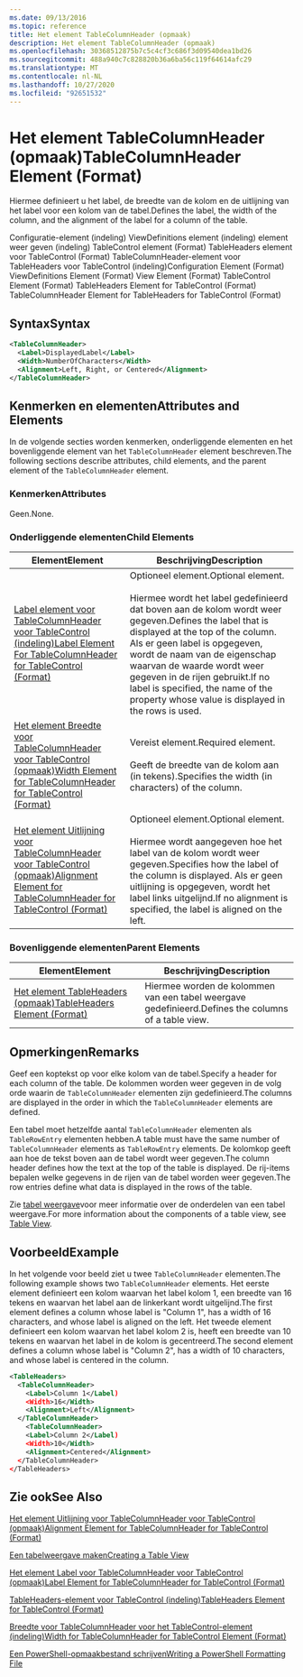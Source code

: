 ```yaml
---
ms.date: 09/13/2016
ms.topic: reference
title: Het element TableColumnHeader (opmaak)
description: Het element TableColumnHeader (opmaak)
ms.openlocfilehash: 30368512875b7c5c4cf3c686f3d09540dea1bd26
ms.sourcegitcommit: 488a940c7c828820b36a6ba56c119f64614afc29
ms.translationtype: MT
ms.contentlocale: nl-NL
ms.lasthandoff: 10/27/2020
ms.locfileid: "92651532"
---
```

# <a name="tablecolumnheader-element-format"></a><span data-ttu-id="5ea99-103">Het element TableColumnHeader (opmaak)</span><span class="sxs-lookup"><span data-stu-id="5ea99-103">TableColumnHeader Element (Format)</span></span>

<span data-ttu-id="5ea99-104">Hiermee definieert u het label, de breedte van de kolom en de uitlijning van het label voor een kolom van de tabel.</span><span class="sxs-lookup"><span data-stu-id="5ea99-104">Defines the label, the width of the column, and the alignment of the label for a column of the table.</span></span>

<span data-ttu-id="5ea99-105">Configuratie-element (indeling) ViewDefinitions element (indeling) element weer geven (indeling) TableControl element (Format) TableHeaders element voor TableControl (Format) TableColumnHeader-element voor TableHeaders voor TableControl (indeling)</span><span class="sxs-lookup"><span data-stu-id="5ea99-105">Configuration Element (Format) ViewDefinitions Element (Format) View Element (Format) TableControl Element (Format) TableHeaders Element for TableControl (Format) TableColumnHeader Element for TableHeaders for TableControl (Format)</span></span>

## <a name="syntax"></a><span data-ttu-id="5ea99-106">Syntax</span><span class="sxs-lookup"><span data-stu-id="5ea99-106">Syntax</span></span>

```xml
<TableColumnHeader>
  <Label>DisplayedLabel</Label>
  <Width>NumberOfCharacters</Width>
  <Alignment>Left, Right, or Centered</Alignment>
</TableColumnHeader>
```

## <a name="attributes-and-elements"></a><span data-ttu-id="5ea99-107">Kenmerken en elementen</span><span class="sxs-lookup"><span data-stu-id="5ea99-107">Attributes and Elements</span></span>

<span data-ttu-id="5ea99-108">In de volgende secties worden kenmerken, onderliggende elementen en het bovenliggende element van het `TableColumnHeader` element beschreven.</span><span class="sxs-lookup"><span data-stu-id="5ea99-108">The following sections describe attributes, child elements, and the parent element of the `TableColumnHeader` element.</span></span>

### <a name="attributes"></a><span data-ttu-id="5ea99-109">Kenmerken</span><span class="sxs-lookup"><span data-stu-id="5ea99-109">Attributes</span></span>

<span data-ttu-id="5ea99-110">Geen.</span><span class="sxs-lookup"><span data-stu-id="5ea99-110">None.</span></span>

### <a name="child-elements"></a><span data-ttu-id="5ea99-111">Onderliggende elementen</span><span class="sxs-lookup"><span data-stu-id="5ea99-111">Child Elements</span></span>

|<span data-ttu-id="5ea99-112">Element</span><span class="sxs-lookup"><span data-stu-id="5ea99-112">Element</span></span>|<span data-ttu-id="5ea99-113">Beschrijving</span><span class="sxs-lookup"><span data-stu-id="5ea99-113">Description</span></span>|
|-------------|-----------------|
|[<span data-ttu-id="5ea99-114">Label element voor TableColumnHeader voor TableControl (indeling)</span><span class="sxs-lookup"><span data-stu-id="5ea99-114">Label Element For TableColumnHeader for TableControl (Format)</span></span>](./label-element-for-tablecolumnheader-for-tablecontrol-format.md)|<span data-ttu-id="5ea99-115">Optioneel element.</span><span class="sxs-lookup"><span data-stu-id="5ea99-115">Optional element.</span></span><br /><br /> <span data-ttu-id="5ea99-116">Hiermee wordt het label gedefinieerd dat boven aan de kolom wordt weer gegeven.</span><span class="sxs-lookup"><span data-stu-id="5ea99-116">Defines the label that is displayed at the top of the column.</span></span> <span data-ttu-id="5ea99-117">Als er geen label is opgegeven, wordt de naam van de eigenschap waarvan de waarde wordt weer gegeven in de rijen gebruikt.</span><span class="sxs-lookup"><span data-stu-id="5ea99-117">If no label is specified, the name of the property whose value is displayed in the rows is used.</span></span>|
|[<span data-ttu-id="5ea99-118">Het element Breedte voor TableColumnHeader voor TableControl (opmaak)</span><span class="sxs-lookup"><span data-stu-id="5ea99-118">Width Element for TableColumnHeader for TableControl (Format)</span></span>](./width-element-for-tablecolumnheader-for-tablecontrol-format.md)|<span data-ttu-id="5ea99-119">Vereist element.</span><span class="sxs-lookup"><span data-stu-id="5ea99-119">Required element.</span></span><br /><br /> <span data-ttu-id="5ea99-120">Geeft de breedte van de kolom aan (in tekens).</span><span class="sxs-lookup"><span data-stu-id="5ea99-120">Specifies the width (in characters) of the column.</span></span>|
|[<span data-ttu-id="5ea99-121">Het element Uitlijning voor TableColumnHeader voor TableControl (opmaak)</span><span class="sxs-lookup"><span data-stu-id="5ea99-121">Alignment Element for TableColumnHeader for TableControl (Format)</span></span>](./alignment-element-for-tablecolumnheader-for-tablecontrol-format.md)|<span data-ttu-id="5ea99-122">Optioneel element.</span><span class="sxs-lookup"><span data-stu-id="5ea99-122">Optional element.</span></span><br /><br /> <span data-ttu-id="5ea99-123">Hiermee wordt aangegeven hoe het label van de kolom wordt weer gegeven.</span><span class="sxs-lookup"><span data-stu-id="5ea99-123">Specifies how the label of the column is displayed.</span></span> <span data-ttu-id="5ea99-124">Als er geen uitlijning is opgegeven, wordt het label links uitgelijnd.</span><span class="sxs-lookup"><span data-stu-id="5ea99-124">If no alignment is specified, the label is aligned on the left.</span></span>|

### <a name="parent-elements"></a><span data-ttu-id="5ea99-125">Bovenliggende elementen</span><span class="sxs-lookup"><span data-stu-id="5ea99-125">Parent Elements</span></span>

|<span data-ttu-id="5ea99-126">Element</span><span class="sxs-lookup"><span data-stu-id="5ea99-126">Element</span></span>|<span data-ttu-id="5ea99-127">Beschrijving</span><span class="sxs-lookup"><span data-stu-id="5ea99-127">Description</span></span>|
|-------------|-----------------|
|[<span data-ttu-id="5ea99-128">Het element TableHeaders (opmaak)</span><span class="sxs-lookup"><span data-stu-id="5ea99-128">TableHeaders Element (Format)</span></span>](./tableheaders-element-format.md)|<span data-ttu-id="5ea99-129">Hiermee worden de kolommen van een tabel weergave gedefinieerd.</span><span class="sxs-lookup"><span data-stu-id="5ea99-129">Defines the columns of a table view.</span></span>|

## <a name="remarks"></a><span data-ttu-id="5ea99-130">Opmerkingen</span><span class="sxs-lookup"><span data-stu-id="5ea99-130">Remarks</span></span>

<span data-ttu-id="5ea99-131">Geef een koptekst op voor elke kolom van de tabel.</span><span class="sxs-lookup"><span data-stu-id="5ea99-131">Specify a header for each column of the table.</span></span> <span data-ttu-id="5ea99-132">De kolommen worden weer gegeven in de volg orde waarin de `TableColumnHeader` elementen zijn gedefinieerd.</span><span class="sxs-lookup"><span data-stu-id="5ea99-132">The columns are displayed in the order in which the `TableColumnHeader` elements are defined.</span></span>

<span data-ttu-id="5ea99-133">Een tabel moet hetzelfde aantal `TableColumnHeader` elementen als `TableRowEntry` elementen hebben.</span><span class="sxs-lookup"><span data-stu-id="5ea99-133">A table must have the same number of `TableColumnHeader` elements as `TableRowEntry` elements.</span></span> <span data-ttu-id="5ea99-134">De kolomkop geeft aan hoe de tekst boven aan de tabel wordt weer gegeven.</span><span class="sxs-lookup"><span data-stu-id="5ea99-134">The column header defines how the text at the top of the table is displayed.</span></span> <span data-ttu-id="5ea99-135">De rij-items bepalen welke gegevens in de rijen van de tabel worden weer gegeven.</span><span class="sxs-lookup"><span data-stu-id="5ea99-135">The row entries define what data is displayed in the rows of the table.</span></span>

<span data-ttu-id="5ea99-136">Zie [tabel weergave](./creating-a-table-view.md)voor meer informatie over de onderdelen van een tabel weergave.</span><span class="sxs-lookup"><span data-stu-id="5ea99-136">For more information about the components of a table view, see [Table View](./creating-a-table-view.md).</span></span>

## <a name="example"></a><span data-ttu-id="5ea99-137">Voorbeeld</span><span class="sxs-lookup"><span data-stu-id="5ea99-137">Example</span></span>

<span data-ttu-id="5ea99-138">In het volgende voor beeld ziet u twee `TableColumnHeader` elementen.</span><span class="sxs-lookup"><span data-stu-id="5ea99-138">The following example shows two `TableColumnHeader` elements.</span></span> <span data-ttu-id="5ea99-139">Het eerste element definieert een kolom waarvan het label kolom 1, een breedte van 16 tekens en waarvan het label aan de linkerkant wordt uitgelijnd.</span><span class="sxs-lookup"><span data-stu-id="5ea99-139">The first element defines a column whose label is "Column 1", has a width of 16 characters, and whose label is aligned on the left.</span></span> <span data-ttu-id="5ea99-140">Het tweede element definieert een kolom waarvan het label kolom 2 is, heeft een breedte van 10 tekens en waarvan het label in de kolom is gecentreerd.</span><span class="sxs-lookup"><span data-stu-id="5ea99-140">The second element defines a column whose label is "Column 2", has a width of 10 characters, and whose label is centered in the column.</span></span>

```xml
<TableHeaders>
  <TableColumnHeader>
    <Label>Column 1</Label)
    <Width>16</Width>
    <Alignment>Left</Alignment>
  </TableColumnHeader>
    <TableColumnHeader>
    <Label>Column 2</Label)
    <Width>10</Width>
    <Alignment>Centered</Alignment>
  </TableColumnHeader>
</TableHeaders>
```

## <a name="see-also"></a><span data-ttu-id="5ea99-141">Zie ook</span><span class="sxs-lookup"><span data-stu-id="5ea99-141">See Also</span></span>

[<span data-ttu-id="5ea99-142">Het element Uitlijning voor TableColumnHeader voor TableControl (opmaak)</span><span class="sxs-lookup"><span data-stu-id="5ea99-142">Alignment Element for TableColumnHeader for TableControl (Format)</span></span>](./alignment-element-for-tablecolumnheader-for-tablecontrol-format.md)

[<span data-ttu-id="5ea99-143">Een tabelweergave maken</span><span class="sxs-lookup"><span data-stu-id="5ea99-143">Creating a Table View</span></span>](./creating-a-table-view.md)

[<span data-ttu-id="5ea99-144">Het element Label voor TableColumnHeader voor TableControl (opmaak)</span><span class="sxs-lookup"><span data-stu-id="5ea99-144">Label Element for TableColumnHeader for TableControl (Format)</span></span>](./label-element-for-tablecolumnheader-for-tablecontrol-format.md)

[<span data-ttu-id="5ea99-145">TableHeaders-element voor TableControl (indeling)</span><span class="sxs-lookup"><span data-stu-id="5ea99-145">TableHeaders Element for TableControl (Format)</span></span>](./tableheaders-element-format.md)

[<span data-ttu-id="5ea99-146">Breedte voor TableColumnHeader voor het TableControl-element (indeling)</span><span class="sxs-lookup"><span data-stu-id="5ea99-146">Width for TableColumnHeader for TableControl Element (Format)</span></span>](./width-element-for-tablecolumnheader-for-tablecontrol-format.md)

[<span data-ttu-id="5ea99-147">Een PowerShell-opmaakbestand schrijven</span><span class="sxs-lookup"><span data-stu-id="5ea99-147">Writing a PowerShell Formatting File</span></span>](./writing-a-powershell-formatting-file.md)
